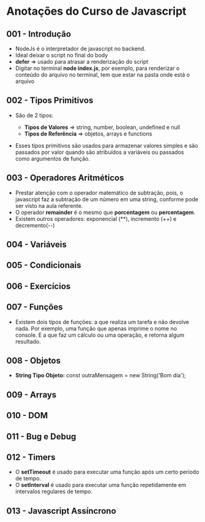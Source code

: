 # Anotações do Curso de Javascript

## 001 - Introdução

- NodeJs é o interpretador de javascript no backend.
- Ideal deixar o script no final do body
- **defer** => usado para atrasar a renderização do script
- Digitar no terminal **node index.js**, por exemplo, para renderizar o conteúdo do arquivo no terminal, tem que estar na pasta onde está o arquivo

## 002 - Tipos Primitivos

- São de 2 tipos:

  - **Tipos de Valores** => string, number, boolean, undefined e null
  - **Tipos de Referência** => objetos, arrays e functions

- Esses tipos primitivos são usados para armazenar valores simples e são passados por valor quando são atribuídos a variáveis ou passados como argumentos de função.

## 003 - Operadores Aritméticos

- Prestar atenção com o operador matemático de subtração, pois, o javascript faz a subtração de um número em uma string, conforme pode ser visto na aula referente.
- O operador **remainder** é o mesmo que **porcentagem** ou **percentagem**.
- Existem outros operadores: exponencial (**), incremento (++) e decremento(--)

## 004 - Variáveis

## 005 - Condicionais

## 006 - Exercícios

## 007 - Funções

- Existem dois tipos de funções: a que realiza um tarefa e não devolve nada. Por exemplo, uma função que apenas imprime o nome no console. E a que faz um cálculo ou uma operação, e retorna algum resultado.

## 008 - Objetos

- **String Tipo Objeto:** const outraMensagem = new String('Bom dia');

## 009 - Arrays

## 010 - DOM

## 011 - Bug e Debug

## 012 - Timers

- O **setTimeout** é usado para executar uma função após um certo período de tempo.
- O **setInterval** é usado para executar uma função repetidamente em intervalos regulares de tempo.

## 013 - Javascript Assíncrono
